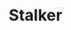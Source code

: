---
layout: post
title: Stalker
director: Andrej Tarkovskij
year: 1979
cover: https://images.mubicdn.net/images/film/115/cache-859009-1677692554/image-w1280.jpg
sas: true
---